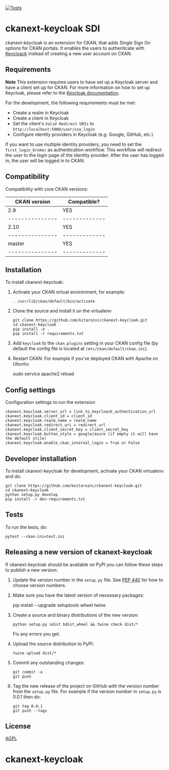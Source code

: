 [![Tests](https://github.com/keitaroinc/ckanext-keycloak/workflows/Tests/badge.svg?style=flat)](https://github.com/keitaroinc/ckanext-keycloak/actions/workflows/test.yml)

# ckanext-keycloak SDI

ckanext-keycloak is an extension for CKAN, that adds Single Sign On options for CKAN portals. It enables the users to authenticate with [Keycloack](https://www.keycloak.org/) instead of creating a new user account on CKAN.

## Requirements

**Note**
This extension requires users to have set up a Keycloak server and have a client set up for CKAN. For more information on how to set up Keycloak, please refer to the [Keycloak documentation](https://www.keycloak.org/documentation.html).

For the development, the following requirements must be met:

* Create a realm in Keycloak
* Create a client in Keycloak
* Set the client's `Valid Redirect URIs` to `http://localhost:5000/user/sso_login`
* Configure identity providers in Keycloak (e.g. Google, GitHub, etc.)

If you want to use multiple identity providers, you need to set the `first_login_broker` as authentication workflow. This workflow will redirect the user to the login page of the identity provider. After the
user has logged in, the user will be logged in to CKAN.


## Compatibility

Compatibility with core CKAN versions:

| CKAN version    | Compatible?   |
| --------------- | ------------- |
| 2.9             | YES    |
| --------------- | ------------- |
| 2.10            | YES    |
| --------------- | ------------- |
| master            | YES    |
| --------------- | ------------- |


## Installation

To install ckanext-keycloak:

1. Activate your CKAN virtual environment, for example:
    ```
    . /usr/lib/ckan/default/bin/activate
    ```

2. Clone the source and install it on the virtualenv
    ```
    git clone https://github.com/kitaroinc/ckanext-keycloak.git
    cd ckanext-keycloak
    pip install -e .
	pip install -r requirements.txt
    ```
3. Add `keycloak` to the `ckan.plugins` setting in your CKAN
   config file (by default the config file is located at
   `/etc/ckan/default/ckan.ini`).

4. Restart CKAN. For example if you've deployed CKAN with Apache on Ubuntu:

     sudo service apache2 reload


## Config settings

Configuration settings to run the extension

    
    ckanext.keycloak.server_url = link_to_keycloack_authentication_url
    ckanext.keycloak.client_id = client_id
    ckanext.keycloak.realm_name = realm_name
    ckanext.keycloak.redirect_uri = redirect_url
    ckanext.keycloak.client_secret_key = client_secret_key
    ckanext.keycloak.button_style = google/azure (if empty it will have the default stile)
    ckanext.keycloak.enable_ckan_internal_login = True or False
    

## Developer installation

To install ckanext-keycloak for development, activate your CKAN virtualenv and
do:

    git clone https://github.com/keitaroinc/ckanext-keycloak.git
    cd ckanext-keycloak
    python setup.py develop
    pip install -r dev-requirements.txt


## Tests

To run the tests, do:

    pytest --ckan-ini=test.ini


## Releasing a new version of ckanext-keycloak

If ckanext-keycloak should be available on PyPI you can follow these steps to publish a new version:

1. Update the version number in the `setup.py` file. See [PEP 440](http://legacy.python.org/dev/peps/pep-0440/#public-version-identifiers) for how to choose version numbers.

2. Make sure you have the latest version of necessary packages:

    pip install --upgrade setuptools wheel twine

3. Create a source and binary distributions of the new version:

       python setup.py sdist bdist_wheel && twine check dist/*

   Fix any errors you get.

4. Upload the source distribution to PyPI:

       twine upload dist/*

5. Commit any outstanding changes:

       git commit -a
       git push

6. Tag the new release of the project on GitHub with the version number from
   the `setup.py` file. For example if the version number in `setup.py` is
   0.0.1 then do:

       git tag 0.0.1
       git push --tags

## License

[AGPL](https://www.gnu.org/licenses/agpl-3.0.en.html)
# ckanext-keycloak
